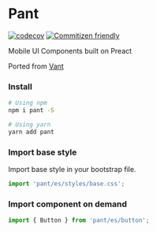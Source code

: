 # Pant

[![codecov](https://codecov.io/gh/webyom/pant/branch/master/graph/badge.svg)](https://codecov.io/gh/webyom/pant)
[![Commitizen friendly](https://img.shields.io/badge/commitizen-friendly-brightgreen.svg)](http://commitizen.github.io/cz-cli/)

Mobile UI Components built on Preact

Ported from [Vant](https://github.com/youzan/vant)

### Install

```bash
# Using npm
npm i pant -S

# Using yarn
yarn add pant
```

### Import base style

Import base style in your bootstrap file.

```js
import 'pant/es/styles/base.css';
```

### Import component on demand

```js
import { Button } from 'pant/es/button';
```

